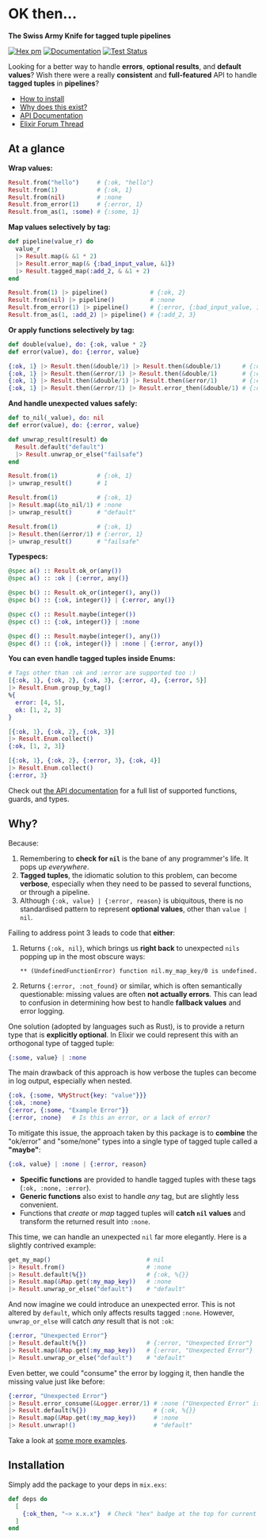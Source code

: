 # OK then...

**The Swiss Army Knife for tagged tuple pipelines**

[![Hex pm](https://img.shields.io/hexpm/v/ok_then)](https://hex.pm/packages/ok_then)
[![Documentation](https://img.shields.io/badge/docs-hexdocs-blue)](https://hexdocs.pm/ok_then)
[![Test Status](https://img.shields.io/github/workflow/status/flexibility-org/ok_then/Mix%20Tests)](https://github.com/flexibility-org/ok_then/actions)

Looking for a better way to handle **errors**, **optional results**,
and **default values**? Wish there were a really **consistent** and
**full-featured** API to handle **tagged tuples** in **pipelines**?

* [How to install](#installation)
* [Why does this exist?](#why)
* [API Documentation](https://hexdocs.pm/ok_then/OkThen.Result.html)
* [Elixir Forum Thread](https://elixirforum.com/t/39983)

## At a glance

**Wrap values:**
```elixir
Result.from("hello")     # {:ok, "hello"}
Result.from(1)           # {:ok, 1}
Result.from(nil)         # :none
Result.from_error(1)     # {:error, 1}
Result.from_as(1, :some) # {:some, 1}
```

**Map values selectively by tag:**
```elixir
def pipeline(value_r) do
  value_r
  |> Result.map(& &1 * 2)
  |> Result.error_map(& {:bad_input_value, &1})
  |> Result.tagged_map(:add_2, & &1 + 2)
end

Result.from(1) |> pipeline()            # {:ok, 2}
Result.from(nil) |> pipeline()          # :none
Result.from_error(1) |> pipeline()      # {:error, {:bad_input_value, 1}}
Result.from_as(1, :add_2) |> pipeline() # {:add_2, 3}
```

**Or apply functions selectively by tag:**
```elixir
def double(value), do: {:ok, value * 2}
def error(value), do: {:error, value}

{:ok, 1} |> Result.then(&double/1) |> Result.then(&double/1)      # {:ok, 4}
{:ok, 1} |> Result.then(&error/1) |> Result.then(&double/1)       # {:error, 1}
{:ok, 1} |> Result.then(&double/1) |> Result.then(&error/1)       # {:error, 2}
{:ok, 1} |> Result.then(&error/1) |> Result.error_then(&double/1) # {:ok, 2}
```

**And handle unexpected values safely:**
```elixir
def to_nil(_value), do: nil
def error(value), do: {:error, value}

def unwrap_result(result) do
  Result.default("default")
  |> Result.unwrap_or_else("failsafe")
end

Result.from(1)           # {:ok, 1}
|> unwrap_result()       # 1

Result.from(1)           # {:ok, 1}
|> Result.map(&to_nil/1) # :none
|> unwrap_result()       # "default"

Result.from(1)           # {:ok, 1}
|> Result.then(&error/1) # {:error, 1}
|> unwrap_result()       # "failsafe"
```

**Typespecs:**
```elixir
@spec a() :: Result.ok_or(any())
@spec a() :: :ok | {:error, any()}

@spec b() :: Result.ok_or(integer(), any())
@spec b() :: {:ok, integer()} | {:error, any()}

@spec c() :: Result.maybe(integer())
@spec c() :: {:ok, integer()} | :none

@spec d() :: Result.maybe(integer(), any())
@spec d() :: {:ok, integer()} | :none | {:error, any()}
```

**You can even handle tagged tuples inside Enums:**
```elixir
# Tags other than :ok and :error are supported too :)
[{:ok, 1}, {:ok, 2}, {:ok, 3}, {:error, 4}, {:error, 5}]
|> Result.Enum.group_by_tag()
%{
  error: [4, 5],
  ok: [1, 2, 3]
}
```

```elixir
[{:ok, 1}, {:ok, 2}, {:ok, 3}]
|> Result.Enum.collect()
{:ok, [1, 2, 3]}
```

```elixir
[{:ok, 1}, {:ok, 2}, {:error, 3}, {:ok, 4}]
|> Result.Enum.collect()
{:error, 3}
```

Check out [the API documentation](https://hexdocs.pm/ok_then/OkThen.Result.html)
for a full list of supported functions, guards, and types.

## Why?

Because:

1. Remembering to **check for `nil`** is the bane of any programmer's life. It
   pops up _everywhere_.
2. **Tagged tuples**, the idiomatic solution to this problem, can become
   **verbose**, especially when they need to be passed to several functions, or
   through a pipeline.
3. Although `{:ok, value} | {:error, reason}` is ubiquitous, there is no
   standardised pattern to represent **optional values**, other than `value |
   nil`.

Failing to address point 3 leads to code that **either**:

1. Returns `{:ok, nil}`, which brings us **right back** to unexpected `nils`
   popping up in the most obscure ways:

   `** (UndefinedFunctionError) function nil.my_map_key/0 is undefined.`

2. Returns `{:error, :not_found}` or similar, which is often semantically
   questionable: missing values are often **not actually errors**. This can lead
   to confusion in determining how best to handle **fallback values** and error
   logging.

One solution (adopted by languages such as Rust), is to provide a return type
that is **explicitly optional**. In Elixir we could represent this with an
orthogonal type of tagged tuple:


```elixir
{:some, value} | :none
```

The main drawback of this approach is how verbose the tuples can become in log
output, especially when nested.

```elixir
{:ok, {:some, %MyStruct{key: "value"}}}
{:ok, :none}
{:error, {:some, "Example Error"}}
{:error, :none}   # Is this an error, or a lack of error?
```

To mitigate this issue, the approach taken by this package is to **combine** the
"ok/error" and "some/none" types into a single type of tagged tuple called a
**"maybe"**:

```elixir
{:ok, value} | :none | {:error, reason}
```

* **Specific functions** are provided to handle tagged tuples with these tags (`:ok,
  :none, :error`).
* **Generic functions** also exist to handle _any_ tag, but are slightly less
  convenient.
* Functions that _create_ or _map_ tagged tuples will **catch `nil` values** and
  transform the returned result into `:none`.

This time, we can handle an unexpected `nil` far more elegantly. Here is a
slightly contrived example:

```elixir
get_my_map()                           # nil
|> Result.from()                       # :none
|> Result.default(%{})                 # {:ok, %{}}
|> Result.map(&Map.get(:my_map_key))   # :none
|> Result.unwrap_or_else("default")    # "default"
```

And now imagine we could introduce an unexpected error. This is not altered by
`default`, which only affects results tagged `:none`. However, `unwrap_or_else`
will catch _any_ result that is not `:ok`:

```elixir
{:error, "Unexpected Error"}
|> Result.default(%{})                 # {:error, "Unexpected Error"}
|> Result.map(&Map.get(:my_map_key))   # {:error, "Unexpected Error"}
|> Result.unwrap_or_else("default")    # "default"
```

Even better, we could "consume" the error by logging it, then handle the missing
value just like before:

```elixir
{:error, "Unexpected Error"}
|> Result.error_consume(&Logger.error/1) # :none ("Unexpected Error" is logged)
|> Result.default(%{})                   # {:ok, %{}}
|> Result.map(&Map.get(:my_map_key))     # :none
|> Result.unwrap!()                      # "default"
```

Take a look at [some more examples](#at-a-glance).

## Installation

Simply add the package to your deps in `mix.exs`:

```elixir
def deps do
  [
    {:ok_then, "~> x.x.x"}  # Check "hex" badge at the top for current version
  ]
end
```

